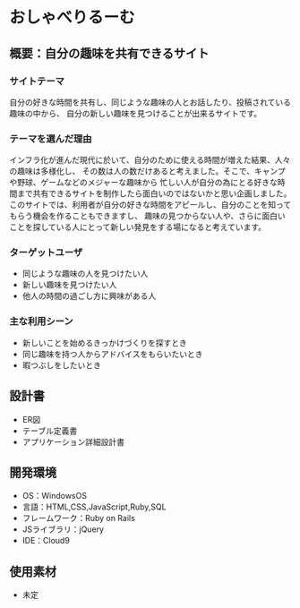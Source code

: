 # おしゃべりるーむ

## 概要：自分の趣味を共有できるサイト
### サイトテーマ
自分の好きな時間を共有し、同じような趣味の人とお話したり、投稿されている趣味の中から、
自分の新しい趣味を見つけることが出来るサイトです。


### テーマを選んだ理由
インフラ化が進んだ現代に於いて、自分のために使える時間が増えた結果、人々の趣味は多様化し、
その数は人の数だけあると考えました。そこで、キャンプや野球、ゲームなどのメジャーな趣味から
忙しい人が自分の為にとる好きな時間まで共有できるサイトを制作したら面白いのではないかと思い企画しました。
このサイトでは、利用者が自分の好きな時間をアピールし、自分のことを知ってもらう機会を作ることもできますし、
趣味の見つからない人や、さらに面白いことを探している人にとって新しい発見をする場になると考えています。

### ターゲットユーザ
- 同じような趣味の人を見つけたい人
- 新しい趣味を見つけたい人
- 他人の時間の過ごし方に興味がある人

### 主な利用シーン
- 新しいことを始めるきっかけづくりを探すとき
- 同じ趣味を持つ人からアドバイスをもらいたいとき
- 暇つぶしをしたいとき

## 設計書
- ER図
- テーブル定義書
- アプリケーション詳細設計書

## 開発環境
- OS：WindowsOS
- 言語：HTML,CSS,JavaScript,Ruby,SQL
- フレームワーク：Ruby on Rails
- JSライブラリ：jQuery
- IDE：Cloud9

## 使用素材
- 未定
